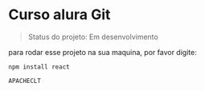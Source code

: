 <h1>Curso alura Git</h1>

> Status do projeto: Em desenvolvimento

para rodar esse projeto na sua maquina, por favor digite:

```
npm install react
```
```
APACHECLT
```
